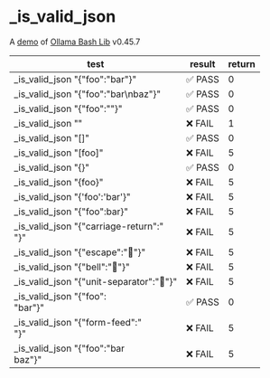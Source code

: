 # _is_valid_json

A [demo](../README.md#demos) of [Ollama Bash Lib](https://github.com/attogram/ollama-bash-lib) v0.45.7

| test | result | return |
|------|--------|--------|
| _is_valid_json "{"foo":"bar"}" | ✅ PASS | 0 |
| _is_valid_json "{"foo":"bar\nbaz"}" | ✅ PASS | 0 |
| _is_valid_json "{"foo":""}" | ✅ PASS | 0 |
| _is_valid_json "" | ❌ FAIL | 1 |
| _is_valid_json "[]" | ✅ PASS | 0 |
| _is_valid_json "[foo]" | ❌ FAIL | 5 |
| _is_valid_json "{}" | ✅ PASS | 0 |
| _is_valid_json "{foo}" | ❌ FAIL | 5 |
| _is_valid_json "{'foo':'bar'}" | ❌ FAIL | 5 |
| _is_valid_json "{"foo":bar}" | ❌ FAIL | 5 |
| _is_valid_json "{"carriage-return":"<br />"}" | ❌ FAIL | 5 |
| _is_valid_json "{"escape":""}" | ❌ FAIL | 5 |
| _is_valid_json "{"bell":""}" | ❌ FAIL | 5 |
| _is_valid_json "{"unit-separator":""}" | ❌ FAIL | 5 |
| _is_valid_json "{"foo":<br />    "bar"}" | ✅ PASS | 0 |
| _is_valid_json "{"form-feed":"<br />"}" | ❌ FAIL | 5 |
| _is_valid_json "{"foo":"bar<br />    baz"}" | ❌ FAIL | 5 |
